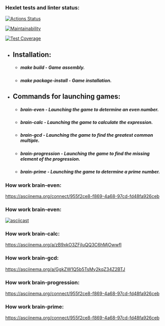 ### Hexlet tests and linter status:
[![Actions Status](https://github.com/Spring-Silver-Bird/python-project-lvl1/workflows/hexlet-check/badge.svg)](https://github.com/Spring-Silver-Bird/python-project-lvl1/actions)

[![Maintainability](https://api.codeclimate.com/v1/badges/c6d4902fcfb210a114c9/maintainability)](https://codeclimate.com/github/Spring-Silver-Bird/python-project-lvl1/maintainability)

[![Test Coverage](https://api.codeclimate.com/v1/badges/c6d4902fcfb210a114c9/test_coverage)](https://codeclimate.com/github/Spring-Silver-Bird/python-project-lvl1/test_coverage)

* ## Installation:

    * ##### make build - Game assembly.
    * ##### make package-install - Game installation.
* ## Commands for launching games:

    * ##### *brain-even* - Launching the game to determine an even number.
    * ##### *brain-calc* - Launching the game to calculate the expression.
    * ##### *brain-gcd* - Launching the game to find the greatest common multiple.
    * ##### *brain-progression* - Launching the game to find the missing element of the progression.
    * ##### *brain-prime* - Launching the game to determine a prime number.

### How work brain-even:

https://asciinema.org/connect/955f2ce8-f869-4a68-97cd-fd48fa926ceb

### How work brain-even:

[![asciicast](https://asciinema.org/a/dqeJS1BAOqbSCDJT4focc3nKg.svg)](https://asciinema.org/a/dqeJS1BAOqbSCDJT4focc3nKg)

### How work brain-calc:

https://asciinema.org/a/zB9xkO3ZFjluQQ3C6hMjOwwfl

### How work brain-gcd:

https://asciinema.org/a/GgkZW1Q5b5TsMy2kqZ34Z2BTJ

### How work brain-progression:

https://asciinema.org/connect/955f2ce8-f869-4a68-97cd-fd48fa926ceb

### How work brain-prime:

https://asciinema.org/connect/955f2ce8-f869-4a68-97cd-fd48fa926ceb
